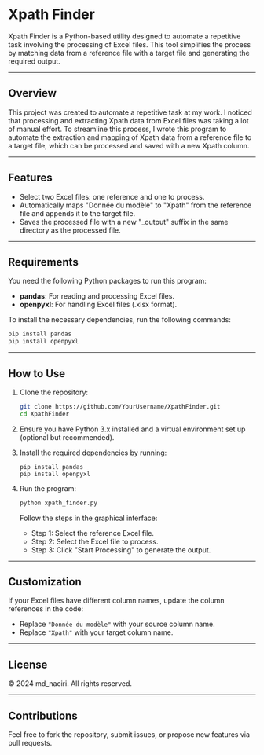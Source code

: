 
# Xpath Finder

Xpath Finder is a Python-based utility designed to automate a repetitive task involving the processing of Excel files. 
This tool simplifies the process by matching data from a reference file with a target file and generating the required output. 

---

## Overview

This project was created to automate a repetitive task at my work. I noticed that processing and extracting Xpath data from Excel files was taking a lot of manual effort. To streamline this process, I wrote this program to automate the extraction and mapping of Xpath data from a reference file to a target file, which can be processed and saved with a new Xpath column.

---

## Features

- Select two Excel files: one reference and one to process.
- Automatically maps "Donnée du modèle" to "Xpath" from the reference file and appends it to the target file.
- Saves the processed file with a new "_output" suffix in the same directory as the processed file.

---

## Requirements

You need the following Python packages to run this program:

- **pandas**: For reading and processing Excel files.
- **openpyxl**: For handling Excel files (.xlsx format).

To install the necessary dependencies, run the following commands:

```bash
pip install pandas
pip install openpyxl
```
---

## How to Use

1. Clone the repository:
   ```bash
   git clone https://github.com/YourUsername/XpathFinder.git
   cd XpathFinder
   ```

2. Ensure you have Python 3.x installed and a virtual environment set up (optional but recommended).

3. Install the required dependencies by running:
   ```
   pip install pandas
   pip install openpyxl
   ```

4. Run the program:
   ```bash
   python xpath_finder.py
   ```
   Follow the steps in the graphical interface:
   - Step 1: Select the reference Excel file.
   - Step 2: Select the Excel file to process.
   - Step 3: Click "Start Processing" to generate the output.

---

## Customization

If your Excel files have different column names, update the column references in the code:
- Replace `"Donnée du modèle"` with your source column name.
- Replace `"Xpath"` with your target column name.

---

## License

© 2024 md_naciri. All rights reserved.

---

## Contributions

Feel free to fork the repository, submit issues, or propose new features via pull requests.
